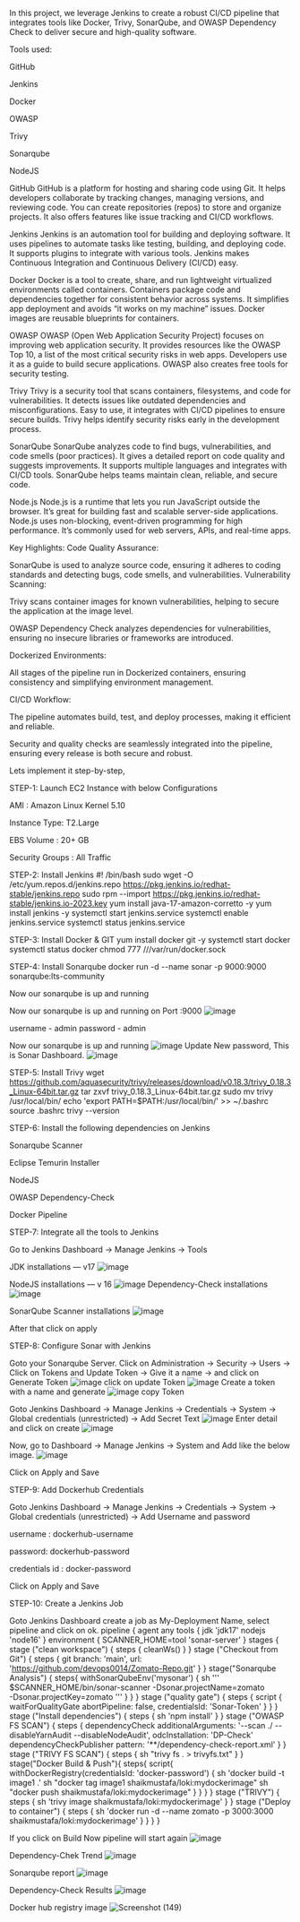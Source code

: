 In this project, we leverage Jenkins to create a robust CI/CD pipeline that integrates tools like Docker, Trivy, SonarQube, and OWASP Dependency Check to deliver secure and high-quality software.

Tools used:

GitHub

Jenkins

Docker

OWASP

Trivy

Sonarqube

NodeJS


GitHub
GitHub is a platform for hosting and sharing code using Git. It helps developers collaborate by tracking changes, managing versions, and reviewing code. You can create repositories (repos) to store and organize projects. It also offers features like issue tracking and CI/CD workflows.

Jenkins
Jenkins is an automation tool for building and deploying software. It uses pipelines to automate tasks like testing, building, and deploying code. It supports plugins to integrate with various tools. Jenkins makes Continuous Integration and Continuous Delivery (CI/CD) easy.

Docker
Docker is a tool to create, share, and run lightweight virtualized environments called containers. Containers package code and dependencies together for consistent behavior across systems. It simplifies app deployment and avoids “it works on my machine” issues. Docker images are reusable blueprints for containers.

OWASP
OWASP (Open Web Application Security Project) focuses on improving web application security. It provides resources like the OWASP Top 10, a list of the most critical security risks in web apps. Developers use it as a guide to build secure applications. OWASP also creates free tools for security testing.

Trivy
Trivy is a security tool that scans containers, filesystems, and code for vulnerabilities. It detects issues like outdated dependencies and misconfigurations. Easy to use, it integrates with CI/CD pipelines to ensure secure builds. Trivy helps identify security risks early in the development process.

SonarQube
SonarQube analyzes code to find bugs, vulnerabilities, and code smells (poor practices). It gives a detailed report on code quality and suggests improvements. It supports multiple languages and integrates with CI/CD tools. SonarQube helps teams maintain clean, reliable, and secure code.

Node.js
Node.js is a runtime that lets you run JavaScript outside the browser. It’s great for building fast and scalable server-side applications. Node.js uses non-blocking, event-driven programming for high performance. It’s commonly used for web servers, APIs, and real-time apps.

Key Highlights:
Code Quality Assurance:

SonarQube is used to analyze source code, ensuring it adheres to coding standards and detecting bugs, code smells, and vulnerabilities.
Vulnerability Scanning:

Trivy scans container images for known vulnerabilities, helping to secure the application at the image level.

OWASP Dependency Check analyzes dependencies for vulnerabilities, ensuring no insecure libraries or frameworks are introduced.

Dockerized Environments:

All stages of the pipeline run in Dockerized containers, ensuring consistency and simplifying environment management.

CI/CD Workflow:

The pipeline automates build, test, and deploy processes, making it efficient and reliable.

Security and quality checks are seamlessly integrated into the pipeline, ensuring every release is both secure and robust.

Lets implement it step-by-step,

STEP-1: Launch EC2 Instance with below Configurations

AMI : Amazon Linux Kernel 5.10

Instance Type: T2.Large

EBS Volume : 20+ GB

Security Groups : All Traffic

STEP-2: Install Jenkins
#! /bin/bash
sudo wget -O /etc/yum.repos.d/jenkins.repo https://pkg.jenkins.io/redhat-stable/jenkins.repo 
sudo rpm --import https://pkg.jenkins.io/redhat-stable/jenkins.io-2023.key
yum install java-17-amazon-corretto -y 
yum install jenkins -y
systemctl start jenkins.service 
systemctl enable jenkins.service 
systemctl status jenkins.service

STEP-3: Install Docker & GIT
yum install docker git -y
systemctl start docker
systemctl status docker
chmod 777 ///var/run/docker.sock

STEP-4: Install Sonarqube
docker run -d --name sonar -p 9000:9000 sonarqube:lts-community

Now our sonarqube is up and running

Now our sonarqube is up and running on Port :9000
![image](https://github.com/user-attachments/assets/c4cea82d-7f65-4546-9668-345a03c8209e)

username - admin
password - admin

Now our sonarqube is up and running
![image](https://github.com/user-attachments/assets/41fe59a6-80f3-4583-8ead-e47db4854b3f)
Update New password, This is Sonar Dashboard.
![image](https://github.com/user-attachments/assets/711fded6-7828-4989-99cb-9675d7788efe)

STEP-5: Install Trivy
wget https://github.com/aquasecurity/trivy/releases/download/v0.18.3/trivy_0.18.3_Linux-64bit.tar.gz
tar zxvf trivy_0.18.3_Linux-64bit.tar.gz
sudo mv trivy /usr/local/bin/
echo 'export PATH=$PATH:/usr/local/bin/' >> ~/.bashrc
source .bashrc
trivy --version

STEP-6: Install the following dependencies on Jenkins

Sonarqube Scanner

Eclipse Temurin Installer

NodeJS

OWASP Dependency-Check

Docker Pipeline

STEP-7: Integrate all the tools to Jenkins

Go to Jenkins Dashboard → Manage Jenkins → Tools

JDK installations — v17
![image](https://github.com/user-attachments/assets/0d8f88c8-0ffa-4e22-ae64-7bcc3cebd970)

NodeJS installations — v 16
![image](https://github.com/user-attachments/assets/0199e591-b63d-4d9a-844f-b000b303af1d)
Dependency-Check installations
![image](https://github.com/user-attachments/assets/090f5e32-0b66-4e21-95d6-395c2be4f0de)

SonarQube Scanner installations
![image](https://github.com/user-attachments/assets/7e7936b4-c95f-4e8a-9ee9-40dcda6e1e38)

After that click on apply

STEP-8: Configure Sonar with Jenkins

Goto your Sonarqube Server. Click on Administration → Security → Users → Click on Tokens and Update Token → Give it a name → and click on Generate Token
![image](https://github.com/user-attachments/assets/e13e5325-77a8-4bb2-876d-08629b199fb5)
click on update Token
![image](https://github.com/user-attachments/assets/edef5fba-41c2-4a41-9cae-d7ca3dcc713a)
Create a token with a name and generate
![image](https://github.com/user-attachments/assets/81b59b21-1103-4180-8058-702bb15d3a69)
copy Token

Goto Jenkins Dashboard → Manage Jenkins → Credentials → System → Global credentials (unrestricted) → Add Secret Text
![image](https://github.com/user-attachments/assets/57c3037d-5223-428a-9bd8-850f66c5eda7)
Enter detail and click on create
![image](https://github.com/user-attachments/assets/c67173e2-32f9-4312-a89a-ac3314bd25fa)

Now, go to Dashboard → Manage Jenkins → System and Add like the below image.
![image](https://github.com/user-attachments/assets/0bfb02e4-0cfb-464d-804f-b911f22f750c)

Click on Apply and Save

STEP-9: Add Dockerhub Credentials

Goto Jenkins Dashboard → Manage Jenkins → Credentials → System → Global credentials (unrestricted) → Add Username and password

username : dockerhub-username

password: dockerhub-password

credentials id : docker-password

Click on Apply and Save

STEP-10: Create a Jenkins Job

Goto Jenkins Dashboard create a job as My-Deployment Name, select pipeline and click on ok.
pipeline {
    agent any
    tools {
        jdk 'jdk17'
        nodejs 'node16'
    }
    environment {
        SCANNER_HOME=tool 'sonar-server'
    }
    stages {
        stage ("clean workspace") {
            steps {
                cleanWs()
            }
        }
        stage ("Checkout from Git") {
            steps {
                git branch: 'main', url: 'https://github.com/devops0014/Zomato-Repo.git'
            }
        }
        stage("Sonarqube Analysis") {
            steps{
                withSonarQubeEnv('mysonar') {
                    sh ''' $SCANNER_HOME/bin/sonar-scanner -Dsonar.projectName=zomato \
                    -Dsonar.projectKey=zomato '''
                }
            }
        }
        stage ("quality gate") {
            steps {
                script {
                    waitForQualityGate abortPipeline: false, credentialsId: 'Sonar-Token'
                }
            }
        }
        stage ("Install dependencies") {
            steps {
                sh 'npm install'
            }
        }
        stage ("OWASP FS SCAN") {
            steps {
                dependencyCheck additionalArguments: '--scan ./ --disableYarnAudit --disableNodeAudit', odcInstallation: 'DP-Check'
                dependencyCheckPublisher pattern: '**/dependency-check-report.xml'
            }
        }
        stage ("TRIVY FS SCAN") {
            steps {
                sh "trivy fs . > trivyfs.txt"
            }
        }
        stage("Docker Build & Push"){
            steps{
                script{
                    withDockerRegistry(credentialsId: 'docker-password') {
                        sh 'docker build -t image1 .'
                        sh "docker tag image1 shaikmustafa/loki:mydockerimage"
                        sh "docker push shaikmustafa/loki:mydockerimage"
                    }
                }
            }
        }
        stage ("TRIVY") {
            steps {
                sh 'trivy image shaikmustafa/loki:mydockerimage'
            }
        }
        stage ("Deploy to container") {
            steps {
                sh 'docker run -d --name zomato -p 3000:3000 shaikmustafa/loki:mydockerimage'
            }
        }
    }
}


If you click on Build Now pipeline will start again
![image](https://github.com/user-attachments/assets/816dc5c0-b762-458c-bae0-d7a42c8cb749)

Dependency-Chek Trend
![image](https://github.com/user-attachments/assets/e4eeb67c-ffa1-4f23-bddd-8dbf81a862bd)

Sonarqube report
![image](https://github.com/user-attachments/assets/4fd32d4a-bb66-43c8-a620-68dc854c63c3)

Dependency-Check Results
![image](https://github.com/user-attachments/assets/c4d80f05-06c5-4981-a3c2-47aab7e2f395)

Docker hub registry image
![Screenshot (149)](https://github.com/user-attachments/assets/0ef23368-82c0-4782-800a-0825bd5ede68)
